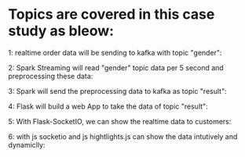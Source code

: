 # Topics are covered in this case study as bleow:

1: realtime order data will be sending to kafka with topic "gender":

2: Spark Streaming will read "gender" topic data per 5 second and preprocessing these data:

3: Spark will send the preprocessing data to kafka as topic "result":

4: Flask will build a web App to take the data of topic "result":

5: With Flask-SocketIO, we can show the realtime data to customers:

6: with js socketio and js hightlights.js can show the data intutively and dynamiclly:
